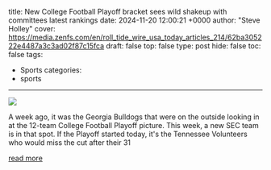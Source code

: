title: New College Football Playoff bracket sees wild shakeup with committees latest rankings
date: 2024-11-20 12:00:21 +0000
author: "Steve Holley"
cover: https://media.zenfs.com/en/roll_tide_wire_usa_today_articles_214/62ba305222e4487a3c3ad02f87c15fca
draft: false
top: false
type: post
hide: false
toc: false
tags:
  - Sports
categories:
  - sports
---

![](https://media.zenfs.com/en/roll_tide_wire_usa_today_articles_214/62ba305222e4487a3c3ad02f87c15fca)

A week ago, it was the Georgia Bulldogs that were on the outside looking in at the 12-team College Football Playoff picture. This week, a new SEC team is in that spot. If the Playoff started today, it's the Tennessee Volunteers who would miss the cut after their 31

[read more](https://rolltidewire.usatoday.com/2024/11/20/college-football-playoff-rankings-massive-shift-week-13/)

